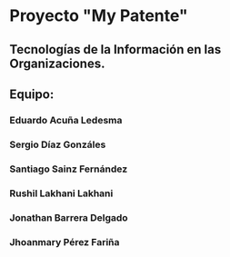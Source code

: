 # Proyecto "My Patente"

## Tecnologías de la Información en las Organizaciones.

## Equipo:

### Eduardo Acuña Ledesma
### Sergio Díaz Gonzáles
### Santiago Sainz Fernández
### Rushil Lakhani Lakhani 
### Jonathan Barrera Delgado
### Jhoanmary Pérez Fariña